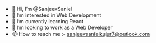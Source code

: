 - 👋 Hi, I’m @SanjeevSaniel
- 👀 I’m interested in Web Development
- 🌱 I’m currently learning React
- 💞️ I’m looking to work as a Web Developer
- 📫 How to reach me :- sanjeevsanielkujur7@outlook.com

<!---
SanjeevSaniel/SanjeevSaniel is a ✨ special ✨ repository because its `README.md` (this file) appears on your GitHub profile.
You can click the Preview link to take a look at your changes.
--->
